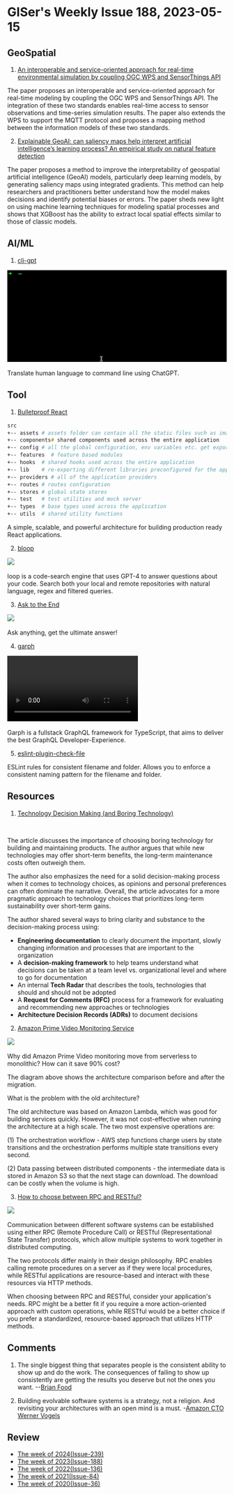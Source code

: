 # GISer's Weekly Issue 188, 2023-05-15

## GeoSpatial

1. [An interoperable and service-oriented approach for real-time environmental simulation by coupling OGC WPS and SensorThings API](https://www.sciencedirect.com/science/article/abs/pii/S1364815223001081)

The paper proposes an interoperable and service-oriented approach for real-time modeling by coupling the OGC WPS and SensorThings API. The integration of these two standards enables real-time access to sensor observations and time-series simulation results. The paper also extends the WPS to support the MQTT protocol and proposes a mapping method between the information models of these two standards.

2. [Explainable GeoAI: can saliency maps help interpret artificial intelligence’s learning process? An empirical study on natural feature detection](https://www.tandfonline.com/doi/full/10.1080/13658816.2023.2191256)

The paper proposes a method to improve the interpretability of geospatial artificial intelligence (GeoAI) models, particularly deep learning models, by generating saliency maps using integrated gradients. This method can help researchers and practitioners better understand how the model makes decisions and identify potential biases or errors. The paper sheds new light on using machine learning techniques for modeling spatial processes and shows that XGBoost has the ability to extract local spatial effects similar to those of classic models.

## AI/ML

1. [cli-gpt](https://github.com/MagicCube/cli-gpt)

![](https://github.com/MagicCube/cli-gpt/raw/main/docs/images/animation.gif)

Translate human language to command line using ChatGPT.

## Tool

1. [Bulletproof React](https://github.com/alan2207/bulletproof-react)

```zsh
src
+-- assets # assets folder can contain all the static files such as images, fonts, etc.
+-- components# shared components used across the entire application
+-- config # all the global configuration, env variables etc. get exported from here and used in the app
+-- features  # feature based modules
+-- hooks  # shared hooks used across the entire application
+-- lib    # re-exporting different libraries preconfigured for the application
+-- providers # all of the application providers
+-- routes # routes configuration
+-- stores # global state stores
+-- test   # test utilities and mock server
+-- types  # base types used across the application
+-- utils  # shared utility functions
```

A simple, scalable, and powerful architecture for building production ready React applications.

2. [bloop](https://github.com/BloopAI/bloop)

![](https://camo.githubusercontent.com/52c103f03ca2ea583114069c797a7faa0fb308178c45ef9a6eac601da208a0cd/68747470733a2f2f6173736574732e626c6f6f702e61692f626c6f6f705f677074345f73686f72742e676966)

loop is a code-search engine that uses GPT-4 to answer questions about your code. Search both your local and remote repositories with natural language, regex and filtered queries.

3. [Ask to the End](https://ask2end.com/)

![](https://imgs.zhubai.love/edb7372848ab42b794d78d3675779027_2192261542853668864.png)

Ask anything, get the ultimate answer!

4. [garph](https://github.com/stepci/garph)

![](https://user-images.githubusercontent.com/10400064/222474710-bc263775-06b8-4a78-8099-676a9ad3c7a4.mov)

Garph is a fullstack GraphQL framework for TypeScript, that aims to deliver the
best GraphQL Developer-Experience.

5. [eslint-plugin-check-file](https://github.com/DukeLuo/eslint-plugin-check-file)

ESLint rules for consistent filename and folder. Allows you to enforce a consistent naming pattern for the filename and folder.

## Resources

1. [Technology Decision Making (and Boring Technology)](https://code.likeagirl.io/technology-decision-making-and-boring-technology-e6cbe612450f)

![]()

The article discusses the importance of choosing boring technology for building and maintaining products. The author argues that while new technologies may offer short-term benefits, the long-term maintenance costs often outweigh them.

The author also emphasizes the need for a solid decision-making process when it comes to technology choices, as opinions and personal preferences can often dominate the narrative. Overall, the article advocates for a more pragmatic approach to technology choices that prioritizes long-term sustainability over short-term gains.

The author shared several ways to bring clarity and substance to the decision-making process using:

- **Engineering documentation** to clearly document the important, slowly changing information and processes that are important to the organization
- A **decision-making framework** to help teams understand what decisions can be taken at a team level vs. organizational level and where to go for documentation
- An internal **Tech Radar** that describes the tools, technologies that should and should not be adopted
- A **Request for Comments (RFC)** process for a framework for evaluating and recommending new approaches or technologies
- **Architecture Decision Records (ADRs)** to document decisions

2. [Amazon Prime Video Monitoring Service](https://blog.bytebytego.com/p/ep59-90-cost-slash-from-serverless)

![](https://substackcdn.com/image/fetch/w_1272,c_limit,f_webp,q_auto:good,fl_progressive:steep/https%3A%2F%2Fsubstack-post-media.s3.amazonaws.com%2Fpublic%2Fimages%2F0bb81839-6937-4969-922d-9a2328ad05fe_1404x1536.jpeg)

Why did Amazon Prime Video monitoring move from serverless to monolithic? How can it save 90% cost?

The diagram above shows the architecture comparison before and after the migration.

What is the problem with the old architecture?

The old architecture was based on Amazon Lambda, which was good for building services quickly. However, it was not cost-effective when running the architecture at a high scale. The two most expensive operations are:

(1) The orchestration workflow - AWS step functions charge users by state transitions and the orchestration performs multiple state transitions every second.

(2) Data passing between distributed components - the intermediate data is stored in Amazon S3 so that the next stage can download. The download can be costly when the volume is high.

3. [How to choose between RPC and RESTful?](https://blog.bytebytego.com/i/121101935/how-to-choose-between-rpc-and-restful)

![](https://substackcdn.com/image/fetch/w_1272,c_limit,f_webp,q_auto:good,fl_progressive:steep/https%3A%2F%2Fsubstack-post-media.s3.amazonaws.com%2Fpublic%2Fimages%2F3e37b2de-4a82-45de-b0be-4893ed6a4f8f_1997x1536.jpeg)

Communication between different software systems can be established using either RPC (Remote Procedure Call) or RESTful (Representational State Transfer) protocols, which allow multiple systems to work together in distributed computing.

The two protocols differ mainly in their design philosophy. RPC enables calling remote procedures on a server as if they were local procedures, while RESTful applications are resource-based and interact with these resources via HTTP methods.

When choosing between RPC and RESTful, consider your application's needs. RPC might be a better fit if you require a more action-oriented approach with custom operations, while RESTful would be a better choice if you prefer a standardized, resource-based approach that utilizes HTTP methods.

## Comments

1. The single biggest thing that separates people is the consistent ability to show up and do the work. The consequences of failing to show up consistently are getting the results you deserve but not the ones you want.
   --[Brian Food](https://fs.blog/brain-food/may-14-2023/)

2. Building evolvable software systems is a strategy, not a religion. And revisiting your architectures with an open mind is a must. -[Amazon CTO Werner Vogels](https://blog.bytebytego.com/p/ep59-90-cost-slash-from-serverless)

## Review

- [The week of 2024(Issue-239)](../2024/issue-239.md)
- [The week of 2023(Issue-188)](../2023/issue-188.md)
- [The week of 2022(Issue-136)](../2022/issue-136.md)
- [The week of 2021(Issue-84)](../2021/issue-84.md)
- [The week of 2020(Issue-36)](../2020/issue-36.md)
